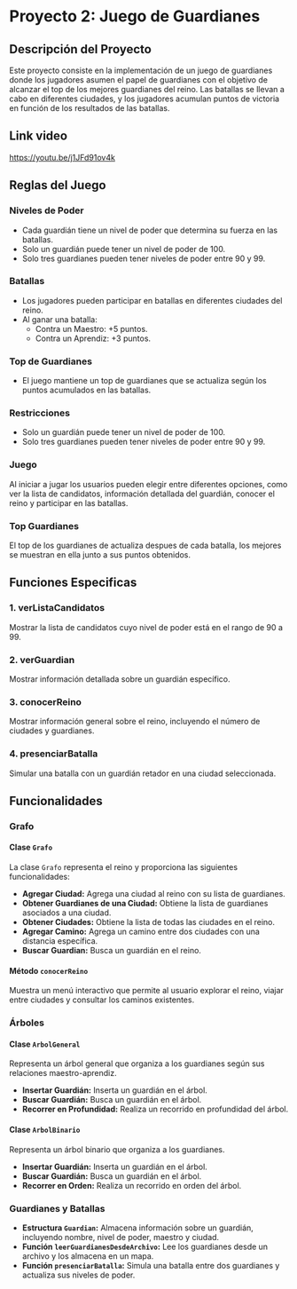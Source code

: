 # Proyecto 2: Juego de Guardianes

## Descripción del Proyecto

Este proyecto consiste en la implementación de un juego de guardianes donde los jugadores asumen el papel de guardianes con el objetivo de alcanzar el top de los mejores guardianes del reino. Las batallas se llevan a cabo en diferentes ciudades, y los jugadores acumulan puntos de victoria en función de los resultados de las batallas.

## Link video
https://youtu.be/j1JFd91ov4k

## Reglas del Juego

### Niveles de Poder

- Cada guardián tiene un nivel de poder que determina su fuerza en las batallas.
- Solo un guardián puede tener un nivel de poder de 100.
- Solo tres guardianes pueden tener niveles de poder entre 90 y 99.

### Batallas

- Los jugadores pueden participar en batallas en diferentes ciudades del reino.
- Al ganar una batalla:
  - Contra un Maestro: +5 puntos.
  - Contra un Aprendiz: +3 puntos.

### Top de Guardianes

- El juego mantiene un top de guardianes que se actualiza según los puntos acumulados en las batallas.

### Restricciones

- Solo un guardián puede tener un nivel de poder de 100.
- Solo tres guardianes pueden tener niveles de poder entre 90 y 99.

### Juego
Al iniciar a jugar los usuarios pueden elegir entre diferentes opciones, como ver la lista de candidatos, información detallada del guardián, conocer el reino y participar en las batallas.

### Top Guardianes
El top de los guardianes de actualiza despues de cada batalla, los mejores se muestran en ella junto a sus puntos obtenidos.

## Funciones Especificas

### 1. verListaCandidatos
Mostrar la lista de candidatos cuyo nivel de poder está en el rango de 90 a 99.

### 2. verGuardian
Mostrar información detallada sobre un guardián específico.

### 3. conocerReino
Mostrar información general sobre el reino, incluyendo el número de ciudades y guardianes.

### 4. presenciarBatalla
Simular una batalla con un guardián retador en una ciudad seleccionada.

## Funcionalidades

### Grafo

#### Clase `Grafo`

La clase `Grafo` representa el reino y proporciona las siguientes funcionalidades:

- **Agregar Ciudad:** Agrega una ciudad al reino con su lista de guardianes.
- **Obtener Guardianes de una Ciudad:** Obtiene la lista de guardianes asociados a una ciudad.
- **Obtener Ciudades:** Obtiene la lista de todas las ciudades en el reino.
- **Agregar Camino:** Agrega un camino entre dos ciudades con una distancia específica.
- **Buscar Guardian:** Busca un guardián en el reino.

#### Método `conocerReino`

Muestra un menú interactivo que permite al usuario explorar el reino, viajar entre ciudades y consultar los caminos existentes.

### Árboles

#### Clase `ArbolGeneral`

Representa un árbol general que organiza a los guardianes según sus relaciones maestro-aprendiz.

- **Insertar Guardián:** Inserta un guardián en el árbol.
- **Buscar Guardián:** Busca un guardián en el árbol.
- **Recorrer en Profundidad:** Realiza un recorrido en profundidad del árbol.

#### Clase `ArbolBinario`

Representa un árbol binario que organiza a los guardianes.

- **Insertar Guardián:** Inserta un guardián en el árbol.
- **Buscar Guardián:** Busca un guardián en el árbol.
- **Recorrer en Orden:** Realiza un recorrido en orden del árbol.

### Guardianes y Batallas

- **Estructura `Guardian`:** Almacena información sobre un guardián, incluyendo nombre, nivel de poder, maestro y ciudad.
- **Función `leerGuardianesDesdeArchivo`:** Lee los guardianes desde un archivo y los almacena en un mapa.
- **Función `presenciarBatalla`:** Simula una batalla entre dos guardianes y actualiza sus niveles de poder.